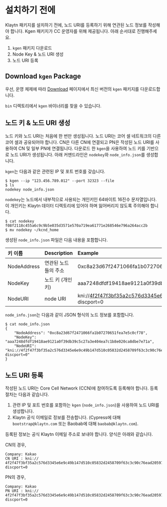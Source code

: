 # 설치하기 전에 <a id="before-you-install"></a>

Klaytn 패키지를 설치하기 전에, 노드 URI를 등록하기 위해 연관된 노드 정보를 작성해야 합니다. Kgen 패키지가 CC 운영자를 위해 제공됩니다. 아래 순서대로 진행해주세요.

1. `kgen` 패키지 다운로드
2. Node Key & 노드 URI 생성
3. 노드 URI 등록

## Download `kgen` Package <a id="download-kgen-package"></a>

우선, 운영 체제에 따라 [Download](download.md) 페이지에서 최신 버전의 `kgen` 패키지를 다운로드합니다.

`bin` 디렉토리에서 `kgen` 바이너리를 찾을 수 있습니다.

## 노드 키 & 노드 URI 생성 <a id="node-key-node-uri-creation"></a>

노드 키와 노드 URI는 처음에 한 번만 생성됩니다. 노드 URI는 코어 셀 네트워크의 다른 코어 셀과 공유되어야 합니다. CN은 다른 CN에 연결되고 PN은 작성된 노드 URI를 사용하여 CN 및 일부 PN에 연결됩니다. 다운로드 한 `kgen`을 사용하여 노드 키를 기반으로 노드 URI가 생성됩니다. 아래 커맨드라인은 `nodekey`와 `node_info.json`를 생성합니다.

`kgen`는 다음과 같은 관련된 IP 및 포트 번호를 갖습니다.

```text
$ kgen --ip "123.456.789.012" --port 32323 --file
$ ls
nodekey node_info.json
```

`nodekey`는 노드에서 내부적으로 사용되는 개인키인 64바이트 16진수 문자열입니다. 이 개인키는 Klaytn 데이터 디렉토리에 있어야 하며 잃어버리지 않도록 주의해야 합니다.

```text
$ cat nodekey
f08f2118c455a6c9c9b5e035d3571e570a719ea61771e268546e796a264acc2b
$ mv nodekey ~/kcnd_home
```

생성된 `node_info.json` 파일은 다음 내용을 포함합니다.

| 키 이름        | Description    | Example                                                                                                                                                                 |
|:----------- |:-------------- |:----------------------------------------------------------------------------------------------------------------------------------------------------------------------- |
| NodeAddress | 연관된 노드들의 주소    | 0xc8a23d67f2471066fa1b07270651fea7e5c0cf78                                                                                                                              |
| NodeKey     | 노드 키 \(개인키\) | aaa7248dfdf19418ae9121a0f39db39c5c27a3e404ea7c1b8e020ca8dbe7e71a                                                                                                        |
| NodeURI     | node URI       | kni://4f2f47f3bf35a2c576d3345e6e9c49b147d510c05832d2458709f63c3c90c76ead205975d944ed65e77dd4c6f63ebe1ef21d60da95952bc1e200e7487f4d9e1b@123.456.789.012:32323?discport=0 |

`node_info.json`는 다음과 같이 JSON 형식의 노드 정보를 포함합니다.

```text
$ cat node_info.json
{
    "NodeAddress": "0xc8a23d67f2471066fa1b07270651fea7e5c0cf78",
    "NodeKey": "aaa7248dfdf19418ae9121a0f39db39c5c27a3e404ea7c1b8e020ca8dbe7e71a",
    "NodeURI": "kni://4f2f47f3bf35a2c576d3345e6e9c49b147d510c05832d2458709f63c3c90c76ead205975d944ed65e77dd4c6f63ebe1ef21d60da95952bc1e200e7487f4d9e1b@123.456.789.012:32323?discport=0"
}
```

## 노드 URI 등록 <a id="node-uri-enrollment"></a>

작성된 노드 URI는 Core Cell Network \(CCN\)에 참여하도록 등록해야 합니다. 등록 절차는 다음과 같습니다.

1. 관련 IP 및 포트 번호를 포함하는 `kgen` \(`node_info.json`\)을 사용하여 노드 URI를 생성합니다.
2. Klaytn 공식 이메일로 정보를 전송합니다. (Cypress에 대해 `bootstrap@klaytn.com` 또는 Baobab에 대해 `baobab@klaytn.com`\).

등록된 정보는 공식 Klaytn 이메일 주소로 보내야 합니다. 양식은 아래와 같습니다.

CN의 경우,

```text
Company: Kakao
CN URI : kni://
4f2f47f3bf35a2c576d3345e6e9c49b147d510c05832d2458709f63c3c90c76ead205975d944ed65e77dd4c6f63ebe1ef21d60da95952bc1e200e7487f4d9e1b@123.456.789.012:32323?discport=0
```

PN의 경우,

```text
Company: Kakao
PN URI : kni://
4f2f47f3bf35a2c576d3345e6e9c49b147d510c05832d2458709f63c3c90c76ead205975d944ed65e77dd4c6f63ebe1ef21d60da95952bc1e200e7487f4d9e1b@123.456.789.012:32323?discport=0
```

